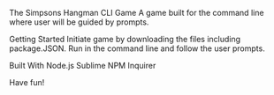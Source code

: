 The Simpsons Hangman CLI Game
A game built for the command line where user will be guided by prompts.

Getting Started
Initiate game by downloading the files including package.JSON.
Run <node main.js> in the command line
and follow the user prompts. 

Built With
Node.js
Sublime
NPM Inquirer

Have fun!
